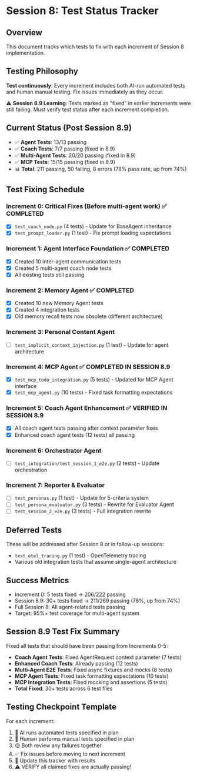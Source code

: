 # Session 8: Test Status Tracker

## Overview
This document tracks which tests to fix with each increment of Session 8 implementation.

## Testing Philosophy
**Test continuously**: Every increment includes both AI-run automated tests and human manual testing. Fix issues immediately as they occur.

⚠️ **Session 8.9 Learning**: Tests marked as "fixed" in earlier increments were still failing. Must verify test status after each increment completion.

## Current Status (Post Session 8.9)
- ✅ **Agent Tests**: 13/13 passing
- ✅ **Coach Tests**: 7/7 passing (fixed in 8.9)
- ✅ **Multi-Agent Tests**: 20/20 passing (fixed in 8.9)
- ✅ **MCP Tests**: 15/15 passing (fixed in 8.9)
- 📊 **Total**: 211 passing, 50 failing, 8 errors (78% pass rate, up from 74%)

## Test Fixing Schedule

### Increment 0: Critical Fixes (Before multi-agent work) ✅ COMPLETED
- [x] `test_coach_node.py` (4 tests) - Update for BaseAgent inheritance
- [x] `test_prompt_loader.py` (1 test) - Fix prompt loading expectations

### Increment 1: Agent Interface Foundation ✅ COMPLETED
- [x] Created 10 inter-agent communication tests
- [x] Created 5 multi-agent coach node tests
- [x] All existing tests still passing

### Increment 2: Memory Agent ✅ COMPLETED
- [x] Created 10 new Memory Agent tests
- [x] Created 4 integration tests
- [x] Old memory recall tests now obsolete (different architecture)

### Increment 3: Personal Content Agent
- [ ] `test_implicit_context_injection.py` (1 test) - Update for agent architecture

### Increment 4: MCP Agent ✅ COMPLETED IN SESSION 8.9
- [x] `test_mcp_todo_integration.py` (5 tests) - Updated for MCP Agent interface
- [x] `test_mcp_agent.py` (10 tests) - Fixed task formatting expectations

### Increment 5: Coach Agent Enhancement ✅ VERIFIED IN SESSION 8.9
- [x] All coach agent tests passing after context parameter fixes
- [x] Enhanced coach agent tests (12 tests) all passing

### Increment 6: Orchestrator Agent
- [ ] `test_integration/test_session_1_e2e.py` (2 tests) - Update orchestration

### Increment 7: Reporter & Evaluator
- [ ] `test_personas.py` (1 test) - Update for 5-criteria system
- [ ] `test_persona_evaluator.py` (3 tests) - Rewrite for Evaluator Agent
- [ ] `test_session_2_e2e.py` (3 tests) - Full integration rewrite

## Deferred Tests
These will be addressed after Session 8 or in follow-up sessions:
- `test_otel_tracing.py` (1 test) - OpenTelemetry tracing
- Various old integration tests that assume single-agent architecture

## Success Metrics
- Increment 0: 5 tests fixed → 206/222 passing
- Session 8.9: 30+ tests fixed → 211/269 passing (78%, up from 74%)
- Full Session 8: All agent-related tests passing
- Target: 95%+ test coverage for multi-agent system

## Session 8.9 Test Fix Summary
Fixed all tests that should have been passing from Increments 0-5:
- **Coach Agent Tests**: Fixed AgentRequest context parameter (7 tests)
- **Enhanced Coach Tests**: Already passing (12 tests)
- **Multi-Agent E2E Tests**: Fixed async fixtures and mocks (8 tests)
- **MCP Agent Tests**: Fixed task formatting expectations (10 tests)
- **MCP Integration Tests**: Fixed mocking and assertions (5 tests)
- **Total Fixed**: 30+ tests across 6 test files

## Testing Checkpoint Template
For each increment:
1. 🤖 AI runs automated tests specified in plan
2. 🔴 Human performs manual tests specified in plan
3. 🟡 Both review any failures together
4. ✅ Fix issues before moving to next increment
5. 📝 Update this tracker with results
6. ⚠️ VERIFY all claimed fixes are actually passing!